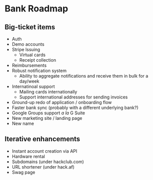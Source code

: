 # Bank Roadmap

## Big-ticket items

- Auth
- Demo accounts
- Stripe Issuing
    - Virtual cards
    - Receipt collection
- Reimbursements
- Robust notification system
    - Ability to aggregate notifications and receive them in bulk for a day/week
- Internatinoal support
    - Mailing cards internationally
    - Support international addresses for sending invoices
- Ground-up redo of application / onboarding flow
- Faster bank sync (probably with a different underlying bank?)
- Google Groups support _a la_ G Suite
- New marketing site / landing page
- New name

## Iterative enhancements

- Instant account creation via API
- Hardware rental
- Subdomains (under hackclub.com)
- URL shortener (under hack.af)
- Swag page
